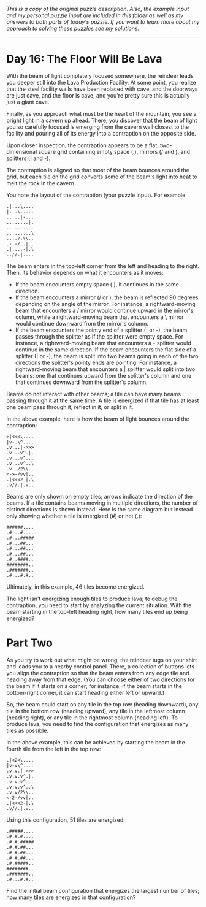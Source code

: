 *This is a copy of the original puzzle description. Also, the example input and my personal puzzle input are included in this folder as well as my answers to both parts of today's puzzle. If you want to learn more about my approach to solving these puzzles see [my solutions](https://github.com/robhabraken/advent-of-code-2023/blob/main/16/solutions.md).*

---
# Day 16: The Floor Will Be Lava
With the beam of light completely focused somewhere, the reindeer leads you deeper still into the Lava Production Facility. At some point, you realize that the steel facility walls have been replaced with cave, and the doorways are just cave, and the floor is cave, and you're pretty sure this is actually just a giant cave.

Finally, as you approach what must be the heart of the mountain, you see a bright light in a cavern up ahead. There, you discover that the beam of light you so carefully focused is emerging from the cavern wall closest to the facility and pouring all of its energy into a contraption on the opposite side.

Upon closer inspection, the contraption appears to be a flat, two-dimensional square grid containing empty space (.), mirrors (/ and \), and splitters (| and -).

The contraption is aligned so that most of the beam bounces around the grid, but each tile on the grid converts some of the beam's light into heat to melt the rock in the cavern.

You note the layout of the contraption (your puzzle input). For example:
```
.|...\....
|.-.\.....
.....|-...
........|.
..........
.........\
..../.\\..
.-.-/..|..
.|....-|.\
..//.|....
```
The beam enters in the top-left corner from the left and heading to the right. Then, its behavior depends on what it encounters as it moves:

- If the beam encounters empty space (.), it continues in the same direction.
- If the beam encounters a mirror (/ or \), the beam is reflected 90 degrees depending on the angle of the mirror. For instance, a rightward-moving beam that encounters a / mirror would continue upward in the mirror's column, while a rightward-moving beam that encounters a \ mirror would continue downward from the mirror's column.
- If the beam encounters the pointy end of a splitter (| or -), the beam passes through the splitter as if the splitter were empty space. For instance, a rightward-moving beam that encounters a - splitter would continue in the same direction.
If the beam encounters the flat side of a splitter (| or -), the beam is split into two beams going in each of the two directions the splitter's pointy ends are pointing. For instance, a rightward-moving beam that encounters a | splitter would split into two beams: one that continues upward from the splitter's column and one that continues downward from the splitter's column.

Beams do not interact with other beams; a tile can have many beams passing through it at the same time. A tile is energized if that tile has at least one beam pass through it, reflect in it, or split in it.

In the above example, here is how the beam of light bounces around the contraption:
```
>|<<<\....
|v-.\^....
.v...|->>>
.v...v^.|.
.v...v^...
.v...v^..\
.v../2\\..
<->-/vv|..
.|<<<2-|.\
.v//.|.v..
```
Beams are only shown on empty tiles; arrows indicate the direction of the beams. If a tile contains beams moving in multiple directions, the number of distinct directions is shown instead. Here is the same diagram but instead only showing whether a tile is energized (#) or not (.):
```
######....
.#...#....
.#...#####
.#...##...
.#...##...
.#...##...
.#..####..
########..
.#######..
.#...#.#..
```
Ultimately, in this example, 46 tiles become energized.

The light isn't energizing enough tiles to produce lava; to debug the contraption, you need to start by analyzing the current situation. With the beam starting in the top-left heading right, how many tiles end up being energized?

# Part Two
As you try to work out what might be wrong, the reindeer tugs on your shirt and leads you to a nearby control panel. There, a collection of buttons lets you align the contraption so that the beam enters from any edge tile and heading away from that edge. (You can choose either of two directions for the beam if it starts on a corner; for instance, if the beam starts in the bottom-right corner, it can start heading either left or upward.)

So, the beam could start on any tile in the top row (heading downward), any tile in the bottom row (heading upward), any tile in the leftmost column (heading right), or any tile in the rightmost column (heading left). To produce lava, you need to find the configuration that energizes as many tiles as possible.

In the above example, this can be achieved by starting the beam in the fourth tile from the left in the top row:
```
.|<2<\....
|v-v\^....
.v.v.|->>>
.v.v.v^.|.
.v.v.v^...
.v.v.v^..\
.v.v/2\\..
<-2-/vv|..
.|<<<2-|.\
.v//.|.v..
```
Using this configuration, 51 tiles are energized:
```
.#####....
.#.#.#....
.#.#.#####
.#.#.##...
.#.#.##...
.#.#.##...
.#.#####..
########..
.#######..
.#...#.#..
```
Find the initial beam configuration that energizes the largest number of tiles; how many tiles are energized in that configuration?